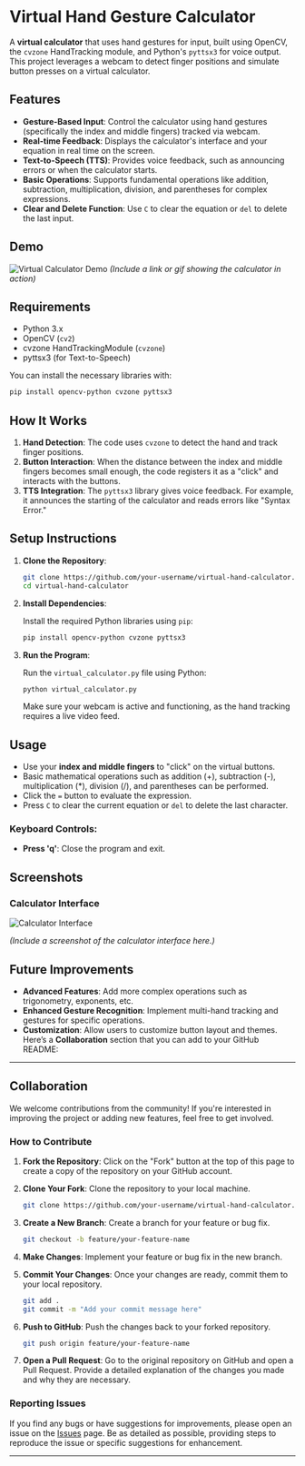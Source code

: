 # Virtual Hand Gesture Calculator

A **virtual calculator** that uses hand gestures for input, built using OpenCV, the `cvzone` HandTracking module, and Python's `pyttsx3` for voice output. This project leverages a webcam to detect finger positions and simulate button presses on a virtual calculator.

## Features

- **Gesture-Based Input**: Control the calculator using hand gestures (specifically the index and middle fingers) tracked via webcam.
- **Real-time Feedback**: Displays the calculator's interface and your equation in real time on the screen.
- **Text-to-Speech (TTS)**: Provides voice feedback, such as announcing errors or when the calculator starts.
- **Basic Operations**: Supports fundamental operations like addition, subtraction, multiplication, division, and parentheses for complex expressions.
- **Clear and Delete Function**: Use `C` to clear the equation or `del` to delete the last input.

## Demo

![Virtual Calculator Demo](demo-gif-link) *(Include a link or gif showing the calculator in action)*

## Requirements

- Python 3.x
- OpenCV (`cv2`)
- cvzone HandTrackingModule (`cvzone`)
- pyttsx3 (for Text-to-Speech)

You can install the necessary libraries with:

```bash
pip install opencv-python cvzone pyttsx3
```

## How It Works

1. **Hand Detection**: The code uses `cvzone` to detect the hand and track finger positions.
2. **Button Interaction**: When the distance between the index and middle fingers becomes small enough, the code registers it as a "click" and interacts with the buttons.
3. **TTS Integration**: The `pyttsx3` library gives voice feedback. For example, it announces the starting of the calculator and reads errors like "Syntax Error."

## Setup Instructions

1. **Clone the Repository**:

   ```bash
   git clone https://github.com/your-username/virtual-hand-calculator.git
   cd virtual-hand-calculator
   ```

2. **Install Dependencies**:

   Install the required Python libraries using `pip`:

   ```bash
   pip install opencv-python cvzone pyttsx3
   ```

3. **Run the Program**:

   Run the `virtual_calculator.py` file using Python:

   ```bash
   python virtual_calculator.py
   ```

   Make sure your webcam is active and functioning, as the hand tracking requires a live video feed.

## Usage

- Use your **index and middle fingers** to "click" on the virtual buttons.
- Basic mathematical operations such as addition (+), subtraction (-), multiplication (*), division (/), and parentheses can be performed.
- Click the `=` button to evaluate the expression.
- Press `C` to clear the current equation or `del` to delete the last character.

### Keyboard Controls:

- **Press 'q'**: Close the program and exit.

## Screenshots

### Calculator Interface
![Calculator Interface](screenshot-link)

*(Include a screenshot of the calculator interface here.)*

## Future Improvements

- **Advanced Features**: Add more complex operations such as trigonometry, exponents, etc.
- **Enhanced Gesture Recognition**: Implement multi-hand tracking and gestures for specific operations.
- **Customization**: Allow users to customize button layout and themes.
Here’s a **Collaboration** section that you can add to your GitHub README:

---

## Collaboration

We welcome contributions from the community! If you're interested in improving the project or adding new features, feel free to get involved.

### How to Contribute

1. **Fork the Repository**: Click on the "Fork" button at the top of this page to create a copy of the repository on your GitHub account.
   
2. **Clone Your Fork**: Clone the repository to your local machine.

   ```bash
   git clone https://github.com/your-username/virtual-hand-calculator.git
   ```

3. **Create a New Branch**: Create a branch for your feature or bug fix.

   ```bash
   git checkout -b feature/your-feature-name
   ```

4. **Make Changes**: Implement your feature or bug fix in the new branch.

5. **Commit Your Changes**: Once your changes are ready, commit them to your local repository.

   ```bash
   git add .
   git commit -m "Add your commit message here"
   ```

6. **Push to GitHub**: Push the changes back to your forked repository.

   ```bash
   git push origin feature/your-feature-name
   ```

7. **Open a Pull Request**: Go to the original repository on GitHub and open a Pull Request. Provide a detailed explanation of the changes you made and why they are necessary.

### Reporting Issues

If you find any bugs or have suggestions for improvements, please open an issue on the [Issues](https://github.com/whisplnspace/CalCit/issues) page. Be as detailed as possible, providing steps to reproduce the issue or specific suggestions for enhancement.

---
